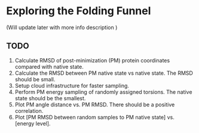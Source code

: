 # Exploring the Folding Funnel

(Will update later with more info description )


## TODO

1. Calculate RMSD of post-minimization (PM) protein coordinates compared with native state.
1. Calculate the RMSD between PM native state vs native state.  The RMSD should be small.
1. Setup cloud infrastructure for faster sampling.
1. Perform PM energy sampling of randomly assigned torsions.  The native state should be the smallest.
1. Plot PM angle distance vs. PM RMSD.  There should be a positive correlation.
1. Plot [PM RMSD between random samples to PM native state] vs. [energy level].




